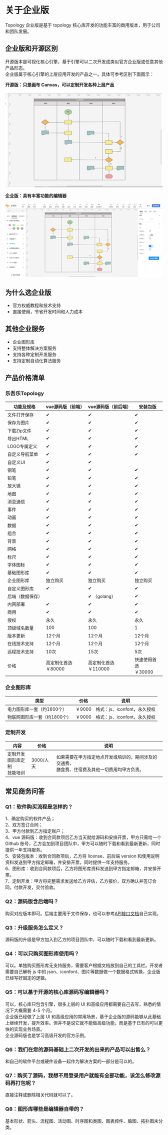 # 关于企业版

Topology 企业版是基于 topology 核心库开发的功能丰富的商用版本，用于公司和团队发展。

## 企业版和开源区别

开源版本是可视化核心引擎，基于引擎可以二次开发成类似官方企业版或任意其他产品形态。  
企业版属于核心引擎的上层应用开发的产品之一。具体可参考区别下面图示：

**开源版：只是画布 Canvas，可以定制开发各种上层产品**  

![开源核心库](/img/canvas.png)

**企业版：具有丰富功能的编辑器**  

![企业版](/img/business.png)

## 为什么选企业版

* 官方权威教程和技术支持
* 直接使用，节省开发时间和人力成本

## 其他企业服务

* 企业图形库
* 支持整体解决方案服务
* 支持各种定制开发服务
* 支持定制自动化算法服务

## 产品价格清单

### 乐吾乐Topology

| 功能及规格       | vue源码版（前端） | vue源码版（前后端） | 安装包版 |
| --------------- | ------- | ------- | ------- |
| 文件打开保存 | ✔          |✔          |✔         |
| 保存为图片 | ✔          |✔          |✔         |
| 下载Zip文件 | ✔          |✔          |✔         |
| 导出HTML | ✔          |✔          |✔         |
| LOGO专属定义 | ✔          |✔          |✔         |
| 自定义导航菜单 | ✔          |✔          |✔         |
| 自定义UI | ✔          |✔          |        |
| 钢笔 | ✔          |✔          |✔         |
| 铅笔 | ✔          |✔          |✔         |
| 放大镜 | ✔          |✔          |✔         |
| 地图 | ✔          |✔          |✔         |
| 消息通信 | ✔          |✔          |✔         |
| 事件 | ✔          |✔          |✔         |
| 动画 | ✔          |✔          |✔         |
| 数据 | ✔          |✔          |✔         |
| 组合 | ✔          |✔          |✔         |
| 背景 | ✔          |✔          |✔         |
| 网格 | ✔          |✔          |✔         |
| 标尺 | ✔          |✔          |✔         |
| 字体图标 | ✔          |✔          |✔         |
| 基础图形库| ✔          |✔          |✔         |
| 企业图形库 | 独立购买          |独立购买          |独立购买         |
| 自定义图形库 | ✔          |✔          |✔         |
| 后端（数据保存） |          |✔ （golang）         |✔         |
| 内网部署 | ✔          |✔          |✔         |
| 商用 | ✔          |✔          |✔         |
| 授权 | 永久          |永久          |永久         |
| 顶级域名数量 | 100          |100         |     1    |
| 版本更新 | 12个月          |12个月         |12个月        |
| 在线技术支持| 12个月          |12个月         |12个月        |
| 远程技术支持| 10次         |15次          |5次         |
|价格| 高定制化首选 <br />￥80000         |高定制化首选 <br />￥110000         |快速使用首选 <br />￥30000        |

### 企业图形库

| 类型       | 价格 | 说明 |
| --------------- | ------- | ------- |
| 电力图形库一套（约1600个） | ￥9000         |格式：js、iconfont，永久授权          |
| 物联网图形库一套（约1800个） | ￥9000         |格式：js、iconfont，永久授权          |

### 定制开发

| 内容      | 价格 | 说明 |
| --------------- | ------- | ------- |
| 定制开发 <br />图形库定制 <br />技能培训 | 3000/人天       |如果需要在甲方指定地点开发或培训的，期间涉及的交通费、 <br />膳食费、住宿费及其他一切费用均甲方负责。          |

## 常见商务问答

### Q1：软件购买流程是怎样的？

1、确定购买的软件产品；  
2、双方签订合同；  
3、甲方付款到乙方指定账户；    
4、vue 源码版：收到合同款项后乙方当天就给源码和安排开票，甲方只需给一个 Github 账号，乙方会加到项目团队中，甲方可以随时下载和看到最新更新，同时提供一年支持服务。    
5、安装包版本：收到合同款项后，乙方将 license、前后端 version 和使用说明资料发送到甲方指定邮箱，并安排开票，同时提供一年支持服务。  
6、图形库：收到合同款项后，乙方将图形库资料发送到甲方指定邮箱，并安排开票。  
7、定制开发：甲方将完整需求发送给乙方评估，乙方报价，双方确认并签订合同，付款开发，交付验收。

### Q2：源码版含后端吗？

购买对应版本即可。后端主要用于文件保存，也可以参考[API接口文档](./commercial-api)自己实现。

### Q3：升级服务怎么定义？

源码版的升级是甲方加入到乙方的项目团队中，可以随时下载和看到最新更新。

### Q4：可以只购买图形库使用吗？

可以。单独购买图形库无支持服务，需要客户根据文档放到自己的工具栏。开发者需要自己解析 js 中的 json、iconfont、图片等数据做一个数据格式转换，企业版已经写好固定的逻辑。

### Q5：可以基于开源的核心库源码写编辑器吗？

可以，核心库只包含引擎，很多上层的 UI 和高级应用都需要自己去写，熟悉的情况下大概需要 4-5 个月。  
企业版已经做了上层 UI 和高级应用的常用场景，基于企业版的源码能够从此基础上继续开发，提升效率。但并不是说它就不能做高级功能，而是基于已有的可以更快的实现业务场景。  
企业源码版也是学习高级开发的官方示例。

### Q6：我们在您的源码基础上二次开发的出来的产品可以出售么？

和自己的软件平台或硬件设备一起作为解决方案的一部分是可以的。

### Q7：购买了源码，我想不用登录用户就能有全部功能，该怎么修改源码再打包呢？

直接注释或删除相关代码就可以了。

### Q8：图形库哪些是编辑器自带的？

基本形状、箭头、流程图、活动图、时序图和类图、图表控件、脑图、拓扑图未分类。
